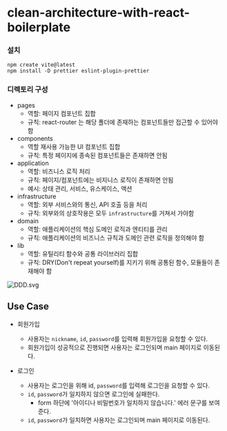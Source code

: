 # clean-architecture-with-react-boilerplate

### 설치
```
npm create vite@latest
npm install -D prettier eslint-plugin-prettier
```
### 디렉토리 구성
- pages
  - 역할: 페이지 컴포넌트 집합
  - 규칙: react-router 는 해당 폴더에 존재하는 컴포넌트들만 접근할 수 있어야 함 
- components
  - 역할 재사용 가능한 UI 컴포넌트 집합
  - 규칙: 특정 페이지에 종속된 컴포넌트들은 존재하면 안됨
- application
  - 역할: 비즈니스 로직 처리
  - 규칙: 페이지/컴포넌트에는 비지니스 로직이 존재하면 안됨
  - 예시: 상태 관리, 서비스, 유스케이스, 액션
- infrastructure
  - 역할: 외부 서비스와의 통신, API 호출 등을 처리
  - 규칙: 외부와의 상호작용은 모두 `infrastructure`를 거쳐서 가야함
- domain
  - 역할: 애플리케이션의 핵심 도메인 로직과 엔티티를 관리
  - 규칙: 애플리케이션의 비즈니스 규칙과 도메인 관련 로직을 정의해야 함
- lib
  - 역할: 유틸리티 함수와 공통 라이브러리 집합
  - 규칙: DRY(Don't repeat yourself)를 지키기 위해 공통된 함수, 모듈들이 존재해야 함

![DDD.svg](..%2F..%2Fgithub%2FDDD.svg)

## Use Case
- 회원가입
  - 사용자는 `nickname`, `id`, `password`를 입력해 회원가입을 요청할 수 있다.
  - 회원가입이 성공적으로 진행되면 사용자는 로그인되며 main 페이지로 이동된다.

- 로그인
  - 사용자는 로그인을 위해 id, `password`를 입력해 로그인을 요청할 수 있다.
  - `id`, `password`가 일치하지 않으면 로그인에 실패한다.
    - form 하단에 '아이디나 비밀번호가 일치하지 않습니다.' 에러 문구를 보여준다.
  - `id`, `password`가 일치하면 사용자는 로그인되며 main 페이지로 이동된다.
